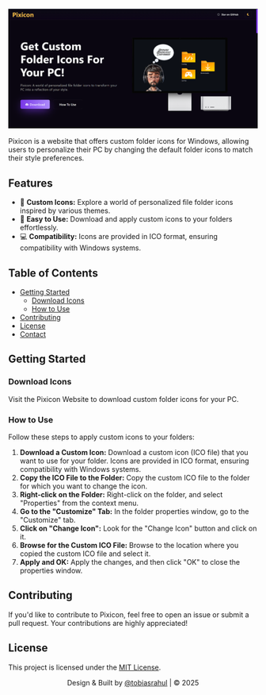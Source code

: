 ![Pixicon Logo](assets/images/Websitescreenshot.png)

Pixicon is a website that offers custom folder icons for Windows, allowing users to personalize their PC by changing the default folder icons to match their style preferences.

## Features

- 🎨 **Custom Icons:** Explore a world of personalized file folder icons inspired by various themes.
- 🚀 **Easy to Use:** Download and apply custom icons to your folders effortlessly.
- 💻 **Compatibility:** Icons are provided in ICO format, ensuring compatibility with Windows systems.

## Table of Contents

- [Getting Started](#getting-started)
  - [Download Icons](#download-icons)
  - [How to Use](#how-to-use)
- [Contributing](#contributing)
- [License](#license)
- [Contact](#contact)

## Getting Started

### Download Icons

Visit the Pixicon Website to download custom folder icons for your PC.

### How to Use

Follow these steps to apply custom icons to your folders:

1. **Download a Custom Icon:** Download a custom icon (ICO file) that you want to use for your folder. Icons are provided in ICO format, ensuring compatibility with Windows systems.
2. **Copy the ICO File to the Folder:** Copy the custom ICO file to the folder for which you want to change the icon.
3. **Right-click on the Folder:** Right-click on the folder, and select "Properties" from the context menu.
4. **Go to the "Customize" Tab:** In the folder properties window, go to the "Customize" tab.
5. **Click on "Change Icon":** Look for the "Change Icon" button and click on it.
6. **Browse for the Custom ICO File:** Browse to the location where you copied the custom ICO file and select it.
7. **Apply and OK:** Apply the changes, and then click "OK" to close the properties window.

## Contributing

If you'd like to contribute to Pixicon, feel free to open an issue or submit a pull request. Your contributions are highly appreciated!

## License

This project is licensed under the [MIT License](LICENSE).


<p align="center">Design & Built by <a href="https://github.com/tobiasrahul">@tobiasrahul</a> | &copy; 2025</p>
